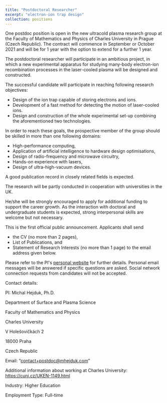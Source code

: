 ```yaml
---
title: "Postdoctoral Researcher"
excerpt: "electron-ion trap design"
collection: positions
---
```


One postdoc position is open in the new ultracold plasma research group at the Faculty of Mathematics and Physics of Charles University in Prague (Czech Republic). The contract will commence in September or October 2021 and will be for 1 year with the option to extend for a further 1 year.

The postdoctoral researcher will participate in an ambitious project, in which a new experimental apparatus for studying many-body electron-ion recombination processes in the laser-cooled plasma will be designed and constructed.

The successful candidate will participate in reaching following research objectives:

* Design of the ion trap capable of storing electrons and ions.
* Development of a fast method for detecting the motion of laser-cooled ions.
* Design and construction of the whole experimental set-up combining the aforementioned two technologies.

In order to reach these goals, the prospective member of the group should be skilled in more than one following domains:

* High-performance computing,
* Application of artificial intelligence to hardware design optimisations,
* Design of radio-frequency and microwave circuitry,
* Hands-on experience with lasers,
* Design of ultra-high-vacuum devices.

A good publication record in closely related fields is expected.

The research will be partly conducted in cooperation with universities in the UK.

He/she will be strongly encouraged to apply for additional funding to support the career growth. As the interaction with doctoral and undergraduate students is expected, strong interpersonal skills are welcome but not necessary.

This is the first official public announcement. Applicants shall send
  * the CV (no more than 2 pages),
  * List of Publications, and
  * Statement of Research Interests (no more than 1 page)
to the email address given below.

Please refer to the PI's [personal website](https://mhejduk.com/posts/2021/03/for-postdocs/) for further details. Personal email messages will be answered if specific questions are asked. Social network connection requests from candidates will not be accepted.


Contact details:

PI: Michal Hejduk, Ph.D.

Department of Surface and Plasma Science

Faculty of Mathematics and Physics

Charles University

V Holešovičkách 2

18000 Praha

Czech Republic

Email: “contact+postdoc@mhejduk.com”

Additional information about working at Charles University: https://cuni.cz/UKEN-1149.html

Industry: Higher Education 

Employment Type: Full-time
